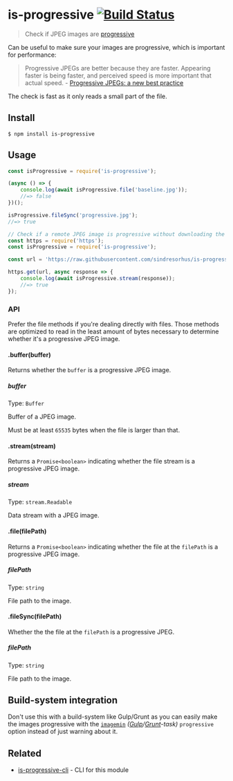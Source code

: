# is-progressive [![Build Status](https://travis-ci.com/sindresorhus/is-progressive.svg?branch=master)](https://travis-ci.com/sindresorhus/is-progressive)

> Check if JPEG images are [progressive](http://www.faqs.org/faqs/jpeg-faq/part1/section-11.html)

Can be useful to make sure your images are progressive, which is important for performance:

> Progressive JPEGs are better because they are faster. Appearing faster is being faster, and perceived speed is more important that actual speed. - [Progressive JPEGs: a new best practice](https://calendar.perfplanet.com/2012/progressive-jpegs-a-new-best-practice/)

The check is fast as it only reads a small part of the file.

## Install

```
$ npm install is-progressive
```

## Usage

```js
const isProgressive = require('is-progressive');

(async () => {
	console.log(await isProgressive.file('baseline.jpg'));
	//=> false
})();

isProgressive.fileSync('progressive.jpg');
//=> true
```

```js
// Check if a remote JPEG image is progressive without downloading the whole file
const https = require('https');
const isProgressive = require('is-progressive');

const url = 'https://raw.githubusercontent.com/sindresorhus/is-progressive/master/fixture/progressive.jpg';

https.get(url, async response => {
	console.log(await isProgressive.stream(response));
	//=> true
});
```

### API

Prefer the file methods if you're dealing directly with files. Those methods are optimized to read in the least amount of bytes necessary to determine whether it's a progressive JPEG image.

#### .buffer(buffer)

Returns whether the `buffer` is a progressive JPEG image.

##### buffer

Type: `Buffer`

Buffer of a JPEG image.

Must be at least `65535` bytes when the file is larger than that.

#### .stream(stream)

Returns a `Promise<boolean>` indicating whether the file stream is a progressive JPEG image.

##### stream

Type: `stream.Readable`

Data stream with a JPEG image.

#### .file(filePath)

Returns a `Promise<boolean>` indicating whether the file at the `filePath` is a progressive JPEG image.

##### filePath

Type: `string`

File path to the image.

#### .fileSync(filePath)

Whether the the file at the `filePath` is a progressive JPEG.

##### filePath

Type: `string`

File path to the image.

## Build-system integration

Don't use this with a build-system like Gulp/Grunt as you can easily make the images progressive with the [`imagemin`](https://github.com/imagemin/imagemin) *([Gulp](https://github.com/sindresorhus/gulp-imagemin)/[Grunt](https://github.com/gruntjs/grunt-contrib-imagemin)-task)* `progressive` option instead of just warning about it.

## Related

- [is-progressive-cli](https://github.com/sindresorhus/is-progressive-cli) - CLI for this module
